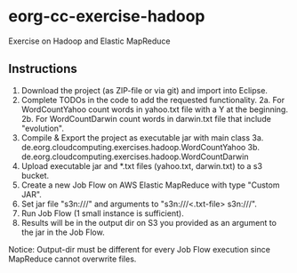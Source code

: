 eorg-cc-exercise-hadoop
=======================

Exercise on Hadoop and Elastic MapReduce

Instructions
------------

1. Download the project (as ZIP-file or via git) and import into Eclipse.
2. Complete TODOs in the code to add the requested functionality. 
2a. For WordCountYahoo count words in yahoo.txt file with a Y at the beginning. 
2b. For WordCountDarwin count words in darwin.txt file that include "evolution".
3. Compile & Export the project as executable jar with main class
3a. de.eorg.cloudcomputing.exercises.hadoop.WordCountYahoo
3b. de.eorg.cloudcomputing.exercises.hadoop.WordCountDarwin
4. Upload executable jar and *.txt files (yahoo.txt, darwin.txt) to a s3 bucket.
5. Create a new Job Flow on AWS Elastic MapReduce with type "Custom JAR".
6. Set jar file "s3n://<bucketname>/<executable-jar-file>" and arguments to "s3n://<bucketname>/<.txt-file> s3n://<bucketname>/<output-dir>".
7. Run Job Flow (1 small instance is sufficient).
8. Results will be in the output dir on S3 you provided as an argument to the jar in the Job Flow.

Notice: Output-dir must be different for every Job Flow execution since MapReduce cannot overwrite files.